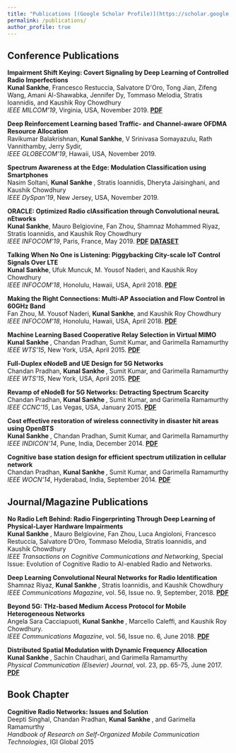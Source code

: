 ```yaml
---
title: "Publications [(Google Scholar Profile)](https://scholar.google.com/citations?user=Ixg9n-EAAAAJ&hl=en)"
permalink: /publications/
author_profile: true
---
```


## Conference Publications


<b>Impairment Shift Keying: Covert Signaling by Deep Learning of Controlled Radio Imperfections</b> <br>
<b>Kunal Sankhe</b>, Francesco Restuccia, Salvatore D'Oro, Tong Jian,  Zifeng Wang, Amani Al-Shawabka,
Jennifer Dy, Tommaso Melodia, Stratis Ioannidis, and Kaushik Roy Chowdhury <br>
<i>IEEE MILCOM'19</i>, Virginia, USA, November 2019. <b>[PDF](https://ece.northeastern.edu/wineslab/papers/SankheMILCOM2019.pdf)</b>

<b>Deep Reinforcement Learning based Traffic- and Channel-aware OFDMA Resource Allocation</b> <br>
Ravikumar Balakrishnan, <b>Kunal Sankhe</b>, V Srinivasa Somayazulu, Rath Vannithamby, Jerry Sydir, <br>
<i>IEEE GLOBECOM'19</i>, Hawaii, USA, November 2019.

<b>Spectrum Awareness at the Edge: Modulation Classification using Smartphones</b> <br>
Nasim Soltani, <b> Kunal Sankhe </b>, Stratis Ioannidis, Dheryta Jaisinghani, and Kaushik Chowdhury <br>
<i>IEEE DySpan'19</i>, New Jersey, USA, November 2019. 

<b>ORACLE: Optimized Radio clAssification through Convolutional neuraL nEtworks</b> <br>
<b>Kunal Sankhe</b>, Mauro Belgiovine, Fan Zhou, Shamnaz Mohammed Riyaz, Stratis Ioannidis, and Kaushik Roy Chowdhury <br>
<i>IEEE INFOCOM'19</i>, Paris, France, May 2019. 
 <b>[PDF](http://krc.coe.neu.edu/sites/krc.coe.neu.edu/files/papers/ORACLE-INFOCOM-19.pdf)</b> <b>[DATASET](http://www.genesys-lab.org/oracle)</b>

<b>Talking When No One is Listening: Piggybacking City-scale IoT Control Signals Over LTE</b> <br>
<b>Kunal Sankhe</b>, Ufuk Muncuk, M. Yousof Naderi, and Kaushik Roy Chowdhury <br>
<i>IEEE INFOCOM'18</i>, Honolulu, Hawaii, USA, April 2018. <b>[PDF](http://krc.coe.neu.edu/sites/krc.coe.neu.edu/files/papers/FreeIOT-INFOCOM18.pdf)</b>

<b>Making the Right Connections: Multi-AP Association and Flow Control in 60GHz Band</b> <br>
Fan Zhou, M. Yousof Naderi, <b>Kunal Sankhe</b>, and Kaushik Roy Chowdhury <br>
<i>IEEE INFOCOM'18</i>, Honolulu, Hawaii, USA, April 2018.  <b>[PDF](http://krc.coe.neu.edu/sites/krc.coe.neu.edu/files/papers/INFOCOM-MAP-17.pdf) </b>

<b>Machine Learning Based Cooperative Relay Selection in Virtual MIMO</b> <br>
<b> Kunal Sankhe </b>, Chandan Pradhan, Sumit Kumar, and Garimella Ramamurthy <br>
<i>IEEE WTS'15</i>, New York, USA, April 2015. <b>[PDF]()</b>

<b>Full-Duplex eNodeB and UE Design for 5G Networks</b> <br>
Chandan Pradhan, <b> Kunal Sankhe </b>, Sumit Kumar, and Garimella Ramamurthy <br>
<i>IEEE WTS'15</i>, New York, USA, April 2015. <b>[PDF]()</b>

<b>Revamp of eNodeB for 5G Networks: Detracting Spectrum Scarcity</b> <br>
Chandan Pradhan, <b> Kunal Sankhe </b>, Sumit Kumar, and Garimella Ramamurthy <br>
<i>IEEE CCNC'15</i>, Las Vegas, USA, January 2015. <b>[PDF]()</b>

<b>Cost effective restoration of wireless connectivity in disaster hit areas using OpenBTS</b> <br>
<b> Kunal Sankhe </b>, Chandan Pradhan, Sumit Kumar, and Garimella Ramamurthy <br>
<i>IEEE INDICON'14</i>, Pune, India, December 2014. <b>[PDF]()</b>

<b>Cognitive base station design for efficient spectrum utilization in cellular network</b> <br>
Chandan Pradhan, <b> Kunal Sankhe </b>, Sumit Kumar, and Garimella Ramamurthy <br>
<i>IEEE WOCN'14</i>, Hyderabad, India, September 2014. <b>[PDF]()</b>

## Journal/Magazine Publications
<b>No Radio Left Behind: Radio Fingerprinting Through Deep Learning of Physical-Layer Hardware Impairments</b><br>
<b>Kunal Sankhe </b>, Mauro Belgiovine, Fan Zhou, Luca Angioloni, Francesco Restuccia, Salvatore D’Oro,
Tommaso Melodia, Stratis Ioannidis, and Kaushik Chowdhury <br>
<i>IEEE Transactions on Cognitive Communications and Networking</i>, Special Issue: Evolution of Cognitive Radio to AI-enabled Radio and Networks.


<b>Deep Learning Convolutional Neural Networks for Radio Identification</b><br>
Shamnaz Riyaz, <b>Kunal Sankhe </b>, Stratis Ioannidis, and Kaushik Chowdhury <br>
<i>IEEE Communications Magazine</i>, vol.  56, Issue no. 9, September, 2018. <b>[PDF](http://krc.coe.neu.edu/sites/krc.coe.neu.edu/files/papers/ML-paper.pdf)</b>

<b>Beyond 5G: THz-based Medium Access Protocol for Mobile Heterogeneous Networks</b><br>
Angela Sara Cacciapuoti, <b>Kunal Sankhe </b>, Marcello Caleffi, and Kaushik Roy Chowdhury. <br>
<i>IEEE Communications Magazine</i>, vol. 56, Issue no. 6, June 2018. <b>[PDF](http://krc.coe.neu.edu/sites/krc.coe.neu.edu/files/papers/THz-COMMAG18.pdf)</b>

<b>Distributed Spatial Modulation with Dynamic Frequency Allocation</b><br>
<b>Kunal Sankhe </b>, Sachin Chaudhari, and Garimella Ramamurthy <br>
<i>Physical Communication (Elsevier) Journal</i>, vol. 23, pp. 65-75, June 2017. <b>[PDF](https://www.sciencedirect.com/science/article/pii/S1874490716300945)</b>

## Book Chapter
<b>Cognitive Radio Networks: Issues and Solution</b><br>
Deepti Singhal, Chandan Pradhan, <b> Kunal Sankhe </b>, and Garimella Ramamurthy <br>
<i>Handbook of Research on Self-Organized Mobile Communication Technologies</i>, IGI Global 2015
